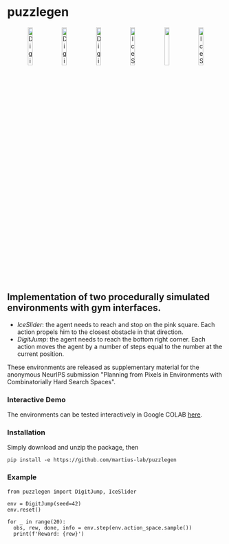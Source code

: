# puzzlegen

<p align="center">
<img src="https://i.imgur.com/gPbEli3.gif" alt="DigitJump" width="15%"/> <img src="https://imgur.com/JdnGwqH.gif" alt="DigitJump" width="15%"/> <img src="https://imgur.com/dkuYE0c.gif" alt="DigitJump" width="15%"/> <img src="https://imgur.com/iEnX3ka.gif" alt="IceSlider" width="15%"/> <img src="https://imgur.com/ovNLLkm.gif alt="IceSlider" width="15%"/> <img src="https://imgur.com/pcYIgZ9.gif" alt="IceSlider" width="15%"/>   
</p>

## Implementation of two procedurally simulated environments with gym interfaces.

- *IceSlider*: the agent needs to reach and stop on the pink square. Each action propels him to the closest obstacle in that direction.
- *DigitJump*: the agent needs to reach the bottom right corner. Each action moves the agent by a number of steps equal to the number at the current position.

These environments are released as supplementary material for the anonymous NeurIPS submission "Planning from Pixels in Environments with Combinatorially Hard Search Spaces".

### Interactive Demo

The environments can be tested interactively in Google COLAB [here](https://colab.research.google.com/drive/1G5l18NXY3O2XVQAOpzy8gDfjyVM6-Pl-?usp=sharing).

### Installation

Simply download and unzip the package, then

```
pip install -e https://github.com/martius-lab/puzzlegen
```

### Example

```
from puzzlegen import DigitJump, IceSlider

env = DigitJump(seed=42)
env.reset()

for _ in range(20):
  obs, rew, done, info = env.step(env.action_space.sample())
  print(f'Reward: {rew}')
```
